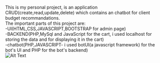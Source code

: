 This is my personal project, is an application CRUD(create,read,update,delete) which contains an chatbot for client budget recommandations.<br/>
The important parts of this project are:<br/>
-UI(HTML,CSS,JAVASCRIPT,BOOTSTRAP for admin page)<br/>
-BACKEND(PHP,MySql and JavaScript for the cart, i used localhost for storing the data and for displaying it in the cart)<br/>
-chatbot(PHP,JAVASCRIPT- i used botUI(a javascript framework) for the bot's UI and PHP for the bot's backend)<br/>
![Alt Text](url)
